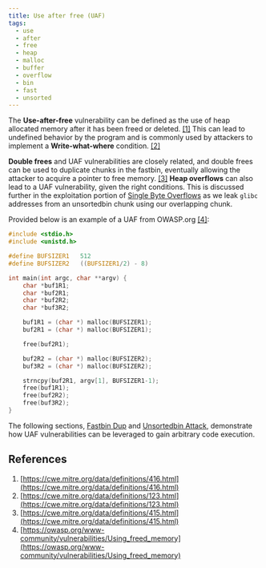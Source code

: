 ```yaml
---
title: Use after free (UAF)
tags:
  - use
  - after
  - free
  - heap
  - malloc
  - buffer
  - overflow
  - bin
  - fast
  - unsorted
---
```


The **Use-after-free** vulnerability can be defined as the use of heap allocated memory after it has
been freed or deleted. [[1]](#references) This can lead to undefined behavior by the program and is
commonly used by attackers to implement a **Write-what-where** condition. [[2]](#references)

**Double frees** and UAF vulnerabilities are closely related, and double frees can be used to
duplicate chunks in the fastbin, eventually allowing the attacker to acquire a pointer to free
memory. [[3]](#references) **Heap overflows** can also lead to a UAF vulnerability, given the right
conditions. This is discussed further in the exploitation portion of
[Single Byte Overflows](./single-byte-overflows.md) as we leak `glibc` addresses from an unsortedbin
chunk using our overlapping chunk.

Provided below is an example of a UAF from OWASP.org [[4]](#references):

```c
#include <stdio.h>
#include <unistd.h>

#define BUFSIZER1   512
#define BUFSIZER2   ((BUFSIZER1/2) - 8)

int main(int argc, char **argv) {
	char *buf1R1;
	char *buf2R1;
	char *buf2R2;
	char *buf3R2;

	buf1R1 = (char *) malloc(BUFSIZER1);
	buf2R1 = (char *) malloc(BUFSIZER1);

	free(buf2R1);

	buf2R2 = (char *) malloc(BUFSIZER2);
	buf3R2 = (char *) malloc(BUFSIZER2);

	strncpy(buf2R1, argv[1], BUFSIZER1-1);
	free(buf1R1);
	free(buf2R2);
	free(buf3R2);
}
```

The following sections, [Fastbin Dup](./fastbin-dup.md) and
[Unsortedbin Attack](./unsortedbin-attack.md), demonstrate how UAF vulnerabilities can be leveraged
to gain arbitrary code execution.

## References

1. [https://cwe.mitre.org/data/definitions/416.html](https://cwe.mitre.org/data/definitions/416.html)
2. [https://cwe.mitre.org/data/definitions/123.html](https://cwe.mitre.org/data/definitions/123.html)
3. [https://cwe.mitre.org/data/definitions/415.html](https://cwe.mitre.org/data/definitions/415.html)
4. [https://owasp.org/www-community/vulnerabilities/Using_freed_memory](https://owasp.org/www-community/vulnerabilities/Using_freed_memory)
